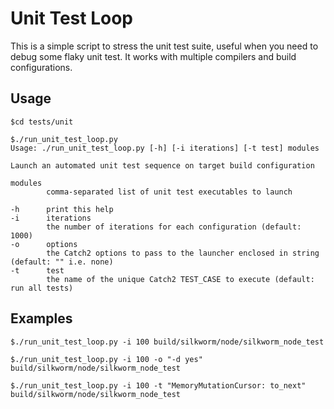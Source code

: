 # Unit Test Loop
This is a simple script to stress the unit test suite, useful when you need to debug some flaky unit test.
It works with multiple compilers and build configurations.

## Usage

```
$cd tests/unit

$./run_unit_test_loop.py
Usage: ./run_unit_test_loop.py [-h] [-i iterations] [-t test] modules

Launch an automated unit test sequence on target build configuration

modules
        comma-separated list of unit test executables to launch

-h      print this help
-i      iterations
        the number of iterations for each configuration (default: 1000)
-o      options
        the Catch2 options to pass to the launcher enclosed in string (default: "" i.e. none)
-t      test
        the name of the unique Catch2 TEST_CASE to execute (default: run all tests)
```

## Examples

```
$./run_unit_test_loop.py -i 100 build/silkworm/node/silkworm_node_test

$./run_unit_test_loop.py -i 100 -o "-d yes" build/silkworm/node/silkworm_node_test

$./run_unit_test_loop.py -i 100 -t "MemoryMutationCursor: to_next" build/silkworm/node/silkworm_node_test
```
